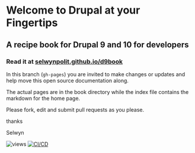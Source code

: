 # Welcome to Drupal at your Fingertips

## A recipe book for Drupal 9 and 10 for developers

### Read it at [selwynpolit.github.io/d9book](//selwynpolit.github.io/d9book)

In this branch (`gh-pages`) you are invited to make changes or updates and help move this open source documentation along.

The actual pages are in the book directory while the index file contains the markdown for the home page.

Please fork, edit and submit pull requests as you please.

thanks

Selwyn

![views](https://api.visitor.plantree.me/visitor-badge/pv?label=views&color=informational&namespace=d9book&key=README.md)
[![CI/CD](https://github.com/selwynpolit/d9book/actions/workflows/ci-cd.yml/badge.svg?branch=gh-pages)](https://github.com/selwynpolit/d9book/actions/workflows/ci-cd.yml)
